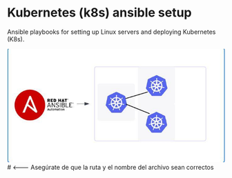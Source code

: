 # Kubernetes (k8s) ansible setup
Ansible playbooks for setting up Linux servers and deploying Kubernetes (K8s).

![Texto alternativo para tu imagen](./images/ansible-k8s-diagram.jpeg) # <--- Asegúrate de que la ruta y el nombre del archivo sean correctos
